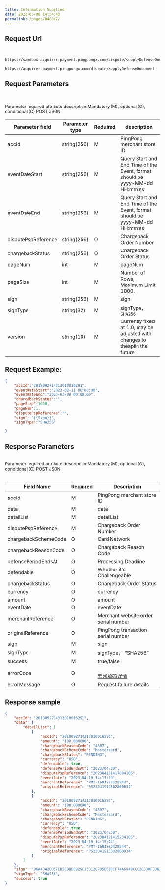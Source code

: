 ```yaml
---
title: Information Supplied
date: 2023-05-06 14:54:43
permalink: /pages/8480e7/
---
```


## Request Url

<br/>
<div>
<code-group>
  <code-block title="sandbox" active>

  ```bash
  https://sandbox-acquirer-payment.pingpongx.com/dispute/supplyDefenseDocument
  ```
  </code-block>
  <code-block title="Production Environment">

  ```bash
  https://acquirer-payment.pingpongx.com/dispute/supplyDefenseDocument
  ```
  </code-block>
</code-group>
</div>


## Request Parameters

<br/>
<br/>
<div>
<el-tag type="danger" effect="dark">Parameter required attribute description:Mandatory (M), optional (O), conditional (C) </el-tag>
<el-tag effect="dark">POST</el-tag>
<el-tag effect="dark">JSON</el-tag>
</div>

| Parameter field     | Parameter type | Reduired | description                                                                         |
|---------------------|----------------|----------------------|-------------------------------------------------------------------------------------|
| accId               | string(256)    | M                    | PingPong merchant store ID                                                          |
| eventDateStart      | string(256)    | M                    | Query Start and End Time of the Event, format should be yyyy-MM-dd HH:mm:ss         |
| eventDateEnd        | string(256)    | M                    | Query Start and End Time of the Event, format should be yyyy-MM-dd HH:mm:ss         |
| disputePspReference | string(256)    | O                    | Chargeback Order Number                                                             |
| chargebackStatus    | string(256)    | O                    | Chargeback Order Status                                                             |
| pageNum             | int            | M                    | pageNum                                                                             |
| pageSize            | int            | M                    | Number of Rows, Maximum Limit 1000.                                                 |
| sign                | string(256)    | M                    | sign                                                                                |
| signType            | string(32)     | M                    | signType，`SHA256`                                                                   |
| version             | string(10)     | M                    | Currently fixed at 1.0, may be adjusted with changes to theapiin the future |


## Request Example:

```json
{
    "accId":"2018092714313010016291",
    "eventDateStart":"2023-02-11 00:00:00",
    "eventDateEnd":"2023-03-08 00:00:00",
    "chargebackStatus":"",
    "pageSize":1000,
    "pageNum":1,
    "disputePspReference":"",
    "sign": "{{Sign}}",
    "signType":"SHA256"
    
}
```


##  Response Parameters

<br/>
<el-tag type="danger" effect="dark">Parameter required attribute description:Mandatory (M), optional (O), conditional (C)</el-tag>
<el-tag type="" effect="dark">POST</el-tag>
<el-tag type="" effect="dark">JSON</el-tag>
<br/>
<br/>

| Field Name           | Required | Description                                                                                                     |
|----------------------|----------|-----------------------------------------------------------------------------------------------------------------|
| accId                | M        | PingPong merchant store ID                                                                                      |
| data                 | M        | data                                                                                                            |
| detailList           | M        | detailList                                                                                                      |
| disputePspReference  | M        | Chargeback Order Number                                                                                         |
| chargebackSchemeCode | O        | Card Network                                                                                                    |
| chargebackReasonCode | O        | Chargeback Reason Code                                                                                          |
| defensePeriodEndsAt  | O        | Processing Deadline                                                                                             |
| defendable           | O        | Whether it's Challengeable                                                                                      |
| chargebackStatus     | O        | Chargeback Order Status                                                                                         |
| currency             | O        | currency                                                                                                        |
| amount               | O        | amount                                                                                                          |
| eventDate            | O        | eventDate                                                                                                       |
| merchantReference    | O        | Merchant website order serial number                                                                            |
| originalReference    | O        | PingPong transaction serial number                                                                              |
| sign                 | M        | sign                                                                                                            |
| signType             | M        | signType， “SHA256”                                                                                              |
| success              | M        | true/false                                                                                                      |
| errorCode            | O        | <br/><a href="/pages/8ea994/#%E5%BC%82%E5%B8%B8%E7%BC%96%E7%A0%81%E8%AF%A6%E6%83%85" target="_blank">异常编码详情</a> |
| errorMessage         | O        | Request failure details                                                                                         |


## Response sample

```json
{
    "accId": "2018092714313010016291",
    "data": {
        "detailList": [
            {
                "accId": "2018092714313010016291",
                "amount": "100.000000",
                "chargebackReasonCode": "4807",
                "chargebackSchemeCode": "Mastercard",
                "chargebackStatus": "PENDING",
                "currency": "USD",
                "defendable": true,
                "defensePeriodEndsAt": "2023/04/30",
                "disputePspReference": "202304191417094106",
                "eventDate": "2023-04-19 14:17:09",
                "merchantReference": "PMT-1681883428544",
                "originalReference": "PS23041913502860034"
            },
            {
                "accId": "2018092714313010016291",
                "amount": "100.000000",
                "chargebackReasonCode": "4807",
                "chargebackSchemeCode": "Mastercard",
                "chargebackStatus": "PENDING",
                "currency": "USD",
                "defendable": true,
                "defensePeriodEndsAt": "2023/04/30",
                "disputePspReference": "202304191415234105",
                "eventDate": "2023-04-19 14:15:24",
                "merchantReference": "PMT-1681883428544",
                "originalReference": "PS23041913502860034"
            }
        ]
    },
    "sign": "96A4042D057EB5CBBD8929C13D12C785B5BBCF74A6949CCC28330FE0638F0F5D",
    "signType": "SHA256",
    "success": true
}
```